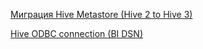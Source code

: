 
[Миграция Hive Metastore (Hive 2 to Hive 3)](https://github.com/akalinovskiy/tips/wiki/%D0%9C%D0%B8%D0%B3%D1%80%D0%B0%D1%86%D0%B8%D1%8F-Hive-Metastore-(Hive-2-to-Hive-3))

[Hive ODBC connection (BI DSN)](https://github.com/akalinovskiy/tips/wiki/Hive-ODBC-connection-(BI-DSN))
